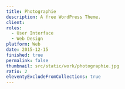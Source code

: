 ```yaml
---
title: Photographie
description: A free WordPress Theme.
client: 
roles:
  - User Interface
  - Web Design
platform: Web
date: 2015-12-15
finished: true
permalink: false
thumbnail: src/static/work/photographie.jpg
ratio: 2
eleventyExcludeFromCollections: true
---
```

